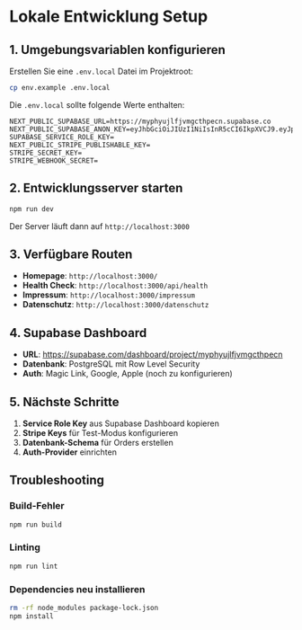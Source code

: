 # Lokale Entwicklung Setup

## 1. Umgebungsvariablen konfigurieren

Erstellen Sie eine `.env.local` Datei im Projektroot:

```bash
cp env.example .env.local
```

Die `.env.local` sollte folgende Werte enthalten:

```env
NEXT_PUBLIC_SUPABASE_URL=https://myphyujlfjvmgcthpecn.supabase.co
NEXT_PUBLIC_SUPABASE_ANON_KEY=eyJhbGciOiJIUzI1NiIsInR5cCI6IkpXVCJ9.eyJpc3MiOiJzdXBhYmFzZSIsInJlZiI6Im15cGh5dWpsZmp2bWdjdGhwZWNuIiwicm9sZSI6ImFub24iLCJpYXQiOjE3NTYzOTA5NDksImV4cCI6MjA3MTk2Njk0OX0.llZEJq1LS7qro3mRkBDhezsV6IxJ4jBh1GDp_TLlbbg
SUPABASE_SERVICE_ROLE_KEY=
NEXT_PUBLIC_STRIPE_PUBLISHABLE_KEY=
STRIPE_SECRET_KEY=
STRIPE_WEBHOOK_SECRET=
```

## 2. Entwicklungsserver starten

```bash
npm run dev
```

Der Server läuft dann auf `http://localhost:3000`

## 3. Verfügbare Routen

- **Homepage**: `http://localhost:3000/`
- **Health Check**: `http://localhost:3000/api/health`
- **Impressum**: `http://localhost:3000/impressum`
- **Datenschutz**: `http://localhost:3000/datenschutz`

## 4. Supabase Dashboard

- **URL**: https://supabase.com/dashboard/project/myphyujlfjvmgcthpecn
- **Datenbank**: PostgreSQL mit Row Level Security
- **Auth**: Magic Link, Google, Apple (noch zu konfigurieren)

## 5. Nächste Schritte

1. **Service Role Key** aus Supabase Dashboard kopieren
2. **Stripe Keys** für Test-Modus konfigurieren
3. **Datenbank-Schema** für Orders erstellen
4. **Auth-Provider** einrichten

## Troubleshooting

### Build-Fehler
```bash
npm run build
```

### Linting
```bash
npm run lint
```

### Dependencies neu installieren
```bash
rm -rf node_modules package-lock.json
npm install
```
